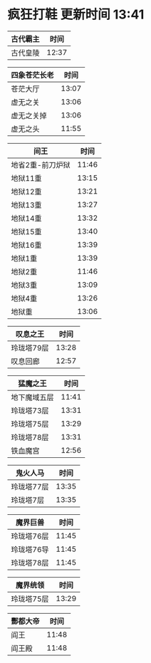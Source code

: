 # 疯狂打鞋 更新时间 13:41

| 古代霸主   | 时间    |
|--------|-------|
| 古代皇陵 | 12:37 |

| 四象苍茫长老   | 时间    |
|--------|-------|
| 苍茫大厅 | 13:07 |
| 虚无之关 | 13:06 |
| 虚无之关掉 | 13:06 |
| 虚无之头 | 11:55 |

| 间王   | 时间    |
|--------|-------|
| 地省2重-前刀炉狱 | 11:46 |
| 地狱11重 | 13:15 |
| 地狱12重 | 13:21 |
| 地狱13重 | 13:27 |
| 地狱14重 | 13:32 |
| 地狱15重 | 13:40 |
| 地狱16重 | 13:39 |
| 地狱1重 | 13:39 |
| 地狱2重 | 11:46 |
| 地狱3重 | 13:09 |
| 地狱4重 | 13:26 |
| 地狱重 | 13:06 |

| 叹息之王   | 时间    |
|--------|-------|
| 玲珑塔79层 | 13:28 |
| 叹息回廊 | 12:57 |

| 猛魔之王   | 时间    |
|--------|-------|
| 地下魔域五层 | 11:41 |
| 玲珑塔73层 | 13:31 |
| 玲珑塔75层 | 13:29 |
| 玲珑塔78层 | 13:31 |
| 铁血魔宫 | 12:56 |

| 鬼火人马   | 时间    |
|--------|-------|
| 玲珑塔77层 | 13:35 |
| 玲珑塔7层 | 13:35 |

| 魔界巨兽   | 时间    |
|--------|-------|
| 玲珑塔76层 | 11:45 |
| 玲珑塔76导 | 11:45 |
| 玲珑塔78层 | 11:45 |

| 魔界统领   | 时间    |
|--------|-------|
| 玲珑塔75层 | 13:29 |

| 酆都大帝   | 时间    |
|--------|-------|
| 阎王 | 11:48 |
| 阎王殿 | 11:48 |